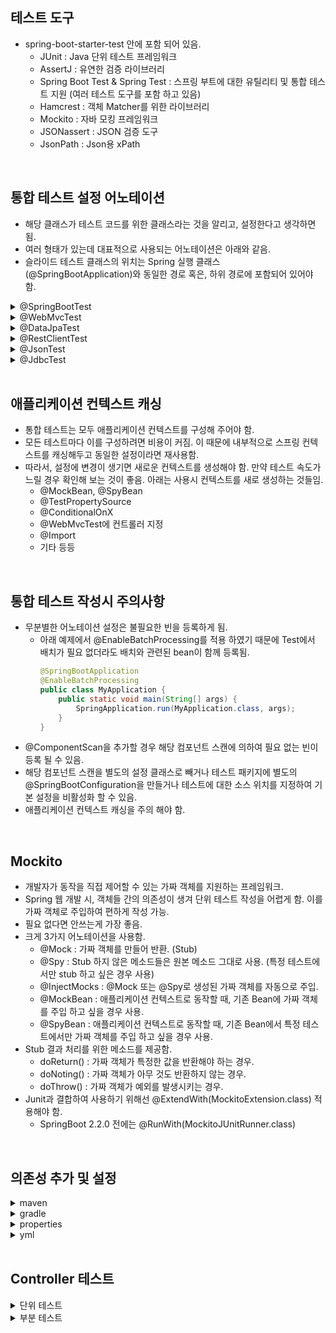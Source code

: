 ## 테스트 도구
- spring-boot-starter-test 안에 포함 되어 있음.
  - JUnit : Java 단위 테스트 프레임워크
  - AssertJ : 유연한 검증 라이브러리
  - Spring Boot Test & Spring Test : 스프링 부트에 대한 유틸리티 및 통합 테스트 지원 (여러 테스트 도구를 포함 하고 있음)
  - Hamcrest : 객체 Matcher를 위한 라이브러리
  - Mockito : 자바 모킹 프레임워크
  - JSONassert : JSON 검증 도구
  - JsonPath : Json용 xPath

<br/>

## 통합 테스트 설정 어노테이션
- 해당 클래스가 테스트 코드를 위한 클래스라는 것을 알리고, 설정한다고 생각하면 됨.
- 여러 형태가 있는데 대표적으로 사용되는 어노테이션은 아래와 같음.
- 슬라이드 테스트 클래스의 위치는 Spring 실행 클래스(@SpringBootApplication)와 동일한 경로 혹은, 하위 경로에 포함되어 있어야 함.

<details>
  <summary>@SpringBootTest</summary>

```java
@SpringBootTest(properties = { "mangkyu.blog=tistory" })
```
- 통합 테스트 환경 설정.
- 모든 빈을 스캔하고 애플리케이션 컨텍스트 생성.
  - 특정 계층만 테스트할 경우 불필요한 빈 스캔으로 시간이 오래 걸림.
  - 이를 해결하기 위해 특정 부분만 테스트할 수 있는 슬라이드 테스트를 위한 어노테이션을 제공함. (@WebMvcTest 등)
  - 슬라이스 테스트도 스프링 컨텍스트를 구성함. (단위 테스트가 아님.)
- 다양한 값을 줄 수 있음.
  - properties : 애플리케이션 실행에 필요한 properties를 Key=value 형태로 추가.
  - args : 애플리케이션의 arguments로 값 전달.
  - classes : 애플리케이션 로딩 시 사용되는 컴포넌트 클래스 정의.
  - webEnvironment : 테스트 환경 설정. (총 4가지)
    - MOCK
      - 웹 기반의 애플리케이션 컨텍스트를 생성하지만 MOCK 환경으로 제공하여 내장 서버 시작 되지 않음.
      - 웹 환경이 클래스패스에 없다면 웹이 아닌 애플리케이션 컨텍스틀를 생성함.
      - 웹 기반 MOCK 테스트를 위해 @AutoConfigureMockMVC 또는 @AutoConfigureWebTestClient와 함께 사용 가능.
    - RANDOM_PORT
      - 웹 기반의 애플리케이션 컨텍스트 생성하여 실제 웹 환경 제공.
      - 내장 서버도 실행되며 사용되지 않는 랜덤 포트를 listen 함.
    - DEFINED_PORT
      - 웹 기반의 애플리케이션 컨텍스트 생성하여 실제 웹 환경 제공.
      - 내장 서버도 실행되며 지정한 포트를 listen 함.
    - NONE
      - SpringApplication로 애플리케이션 컴텍스트 생성.
      - MOCK이나 다른 것들을 포함해 어떠한 웹 환경도 제공하지 않음.
    - 기본 값은 MOCK 이므로 실제 웹 서버 실행 안함.
    - @Transactional 설정 하면 테스트 끝난 후 DB 롤백함.
    - 만약 RANDOM_PORT, DEFINED_PORT 설정 시 별도 쓰레드에서 실제 서버가 구동되므로 @Transactional 설정 해도 롤백 불가. 또한, TestRestTemplate 의존성이 자동 추가 되므로 API 호출이 필요할 때 사용 가능.
    - 해결 방법은 TRUNCATE 명령어로 모든 데이터를 날려 버리는 것. (기본 데이터가 없다는 가정)
    - <details>
        <summary>테스트 격리 고도화하기</summary>
        
        - 테스트의 실행 주기에 개입할 수 있는 AbstractTestExecutionListener 구현체를 생성하여 등록.
        - beforeTestClass : 테스트 클래스 내의 어떠한 테스트도 실행되기 전에 테스트 클래스를 전처리하기 위해 사용.
        - prepareTestInstance : 테스트 객체를 생성하기 위한 전처리 작업.
        - beforeTestMethod : BeforeEach와 같은 Before 콜백들이 실행되기 전에 테스트를 전처리 할 때 사용.
        - beforeTestExecution : BeforeEach와 같은 Before 콜백들이 실행된 후에 테스트를 전처리 할 때 사용.
        - afterTestExecution : AfterEach와 같은 After 콜백들이 실행되기 전에 테스트를 후처리 할 때 사용.
        - afterTestMethod : AfterEach와 같은 After 콜백들이 실행된 후에 테스트를 후처리 할 때 사용.
        - afterTestClass : 모든 테스트의 실행이 끝나고, 테스트 클래스를 후처리할 때 사용.
          ```java
          public class AcceptanceTestExecutionListener extends AbstractTestExecutionListener {
            @Override
            public void afterTestMethod(final TestContext testContext) {
                final JdbcTemplate jdbcTemplate = getJdbcTemplate(testContext);
                final List<String> truncateQueries = getTruncateQueries(jdbcTemplate);
                truncateTables(jdbcTemplate, truncateQueries);
            }
          
            private List<String> getTruncateQueries(final JdbcTemplate jdbcTemplate) {
                return jdbcTemplate.queryForList("SELECT Concat('TRUNCATE TABLE ', TABLE_NAME, ';') AS q FROM INFORMATION_SCHEMA.TABLES WHERE TABLE_SCHEMA = 'PUBLIC'", String.class);
            }
          
            private JdbcTemplate getJdbcTemplate(final TestContext testContext) {
                return testContext.getApplicationContext().getBean(JdbcTemplate.class);
            }
          
            private void truncateTables(final JdbcTemplate jdbcTemplate, final List<String> truncateQueries) {
                execute(jdbcTemplate, "SET REFERENTIAL_INTEGRITY FALSE");
                truncateQueries.forEach(v -> execute(jdbcTemplate, v));
                execute(jdbcTemplate, "SET REFERENTIAL_INTEGRITY TRUE");
            }
            private void execute(final JdbcTemplate jdbcTemplate, final String query) {
                jdbcTemplate.execute(query);
            }
          }
          ```
          ```java
          @SpringBootTest(webEnvironment = SpringBootTest.WebEnvironment.RANDOM_PORT)
          @Retention(RetentionPolicy.RUNTIME)
          @TestExecutionListeners(value = {AcceptanceTestExecutionListener.class,}, mergeMode = TestExecutionListeners.MergeMode.MERGE_WITH_DEFAULTS)
          public @interface AcceptanceTest {
          }
          ```
          ```java
          @AcceptanceTest
          class MyTest {
                  
          }
          ``` 
          </details>
  
</details>

<details>
  <summary>@WebMvcTest</summary>

```java
@WebMvcTest(UserController.class)
class UserControllerTest {
}
```
- 슬라이드 테스트. (통합 테스트이며 부분 테스트임.)
- 컨트롤러 테스트용. 
- 컨트롤러와 연관된 빈들만 제한적으로 찾아서 등록. (@Component, @ConfigurationProperties 스캔 안함)
  - @Controller, @RestController
  - @ControllerAdvice, @RestControllerAdvice
  - @JsonComponent
  - Filter
  - WebMvcConfigurer
  - HandlerMethodArgumentResolver
  - 기타 등등
- 내장된 서블릿 컨테이너가 랜덤 포트로 실행.
- 내부에 @AutoConfigureMockMvc가 있기에 @Autowired로 MockMvc 주입 받을 수 있음.
- 컨트롤러가 의존하는 Bean이 있다면 @MockBean, @SpyBean을 사용해 주어야 함. 
  - 이 경우 새로운 애플리케이션 컨택스트를 필요로 하므로 주의 해야 함.
</details>

<details>
  <summary>@DataJpaTest</summary>

```java
@DataJpaTest
class MyRepositoryTests {
}
```
- 슬라이드 테스트. (통합 테스트이며 부분 테스트임.)
- JPA repository 테스트용.
- @Entity 스캔하고 테스트를 위한 TestEntityManager를 사용해 JPA repository 설정함. (@Component, @ConfigurationProperties 스캔 안함.)
- @Transactional이 포함되어 있어 테스트 끝나면 롤백 됨.
- 롤백을 원하지 않을 경우 @Rollback(false) 추가.
- 만약 properties에 DB 클래스 패스가 존재한다면 자동으로 해당 DB에 연결 됨. (default H2)
- 내장 DB를 사용하고 싶지 않다면 @AutoConfigureTestDatabase(replace = Replace.NONE) 추가.

</details>

<details>
  <summary>@RestClientTest</summary>

- 슬라이드 테스트. (통합 테스트이며 부분 테스트임.)
- RestTemplate 테스트용.
</details>

<details>
  <summary>@JsonTest</summary>

- 슬라이드 테스트. (통합 테스트이며 부분 테스트임.)
- json 관련 테스트를 위해 gson이나 objectMapper 등의 의존성이 필요한 경우 사용.
</details>

<details>
  <summary>@JdbcTest</summary>

- 슬라이드 테스트. (통합 테스트이며 부분 테스트임.)
- Datasource와 JdbcTemplate만 필요한 경우 사용.
</details>

<br/>

## 애플리케이션 컨텍스트 캐싱

- 통합 테스트는 모두 애플리케이션 컨텍스트를 구성해 주어야 함.
- 모든 테스트마다 이를 구성하려면 비용이 커짐. 이 때문에 내부적으로 스프링 컨텍스트를 캐싱해두고 동일한 설정이라면 재사용함.
- 따라서, 설정에 변경이 생기면 새로운 컨텍스트를 생성해야 함. 만약 테스트 속도가 느릴 경우 확인해 보는 것이 좋음. 아래는 사용시 컨텍스트를 새로 생성하는 것들임.
  - @MockBean, @SpyBean
  - @TestPropertySource
  - @ConditionalOnX
  - @WebMvcTest에 컨트롤러 지정
  - @Import
  - 기타 등등

<br/>

## 통합 테스트 작성시 주의사항
- 무분별한 어노테이션 설정은 불필요한 빈을 등록하게 됨.
  - 아래 예제에서 @EnableBatchProcessing를 적용 하였기 때문에 Test에서 배치가 필요 없더라도 배치와 관련된 bean이 함께 등록됨. 
    ```java
    @SpringBootApplication
    @EnableBatchProcessing
    public class MyApplication {
        public static void main(String[] args) {
            SpringApplication.run(MyApplication.class, args);
        }
    }
    ```
- @ComponentScan을 추가할 경우 해당 컴포넌트 스캔에 의하여 필요 없는 빈이 등록 될 수 있음.
- 해당 컴포넌트 스캔을 별도의 설정 클래스로 빼거나 테스트 패키지에 별도의 @SpringBootConfiguration을 만들거나 테스트에 대한 소스 위치를 지정하여 기본 설정을 비활성화 할 수 있음.
- 애플리케이션 컨텍스트 캐싱을 주의 해야 함.

<br/>


## Mockito
- 개발자가 동작을 직접 제어할 수 있는 가짜 객체를 지원하는 프레임워크.
- Spring 웹 개발 시, 객체들 간의 의존성이 생겨 단위 테스트 작성을 어렵게 함. 이를 가짜 객체로 주입하여 편하게 작성 가능.
- 필요 없다면 안쓰는게 가장 좋음.
- 크게 3가지 어노테이션을 사용함.
  - @Mock : 가짜 객체를 만들어 반환. (Stub)
  - @Spy : Stub 하지 않은 메소드들은 원본 메소드 그대로 사용. (특정 테스트에서만 stub 하고 싶은 경우 사용)
  - @InjectMocks : @Mock 또는 @Spy로 생성된 가짜 객체를 자동으로 주입.
  - @MockBean : 애플리케이션 컨텍스트로 동작할 때, 기존 Bean에 가짜 객체를 주입 하고 싶을 경우 사용.
  - @SpyBean : 애플리케이션 컨텍스트로 동작할 때, 기존 Bean에서 특정 테스트에서만 가짜 객체를 주입 하고 싶을 경우 사용.
- Stub 결과 처리를 위한 메소드를 제공함.
  - doReturn() : 가짜 객체가 특정한 값을 반환해야 하는 경우.
  - doNoting() : 가짜 객체가 아무 것도 반환하지 않는 경우. 
  - doThrow() : 가짜 객체가 예외를 발생시키는 경우.
- Junit과 결합하여 사용하기 위해선 @ExtendWith(MockitoExtension.class) 적용해야 함.
  - SpringBoot 2.2.0 전에는 @RunWith(MockitoJUnitRunner.class)

<br/>

## 의존성 추가 및 설정

<details>
  <summary>maven</summary>

```maven
<dependencies>
  <!-- H2 Database -->
  <dependency>
      <groupId>com.h2database</groupId>
      <artifactId>h2</artifactId>
      <scope>runtime</scope>
  </dependency>

  <!-- Spring Data JPA -->
  <dependency>
      <groupId>org.springframework.boot</groupId>
      <artifactId>spring-boot-starter-data-jpa</artifactId>
  </dependency>
  
  <!-- MOCKITO -->
  <dependency>
      <groupId>org.mockito</groupId>
      <artifactId>mockito-core</artifactId>
      <version>4.1.0</version>
      <scope>test</scope>
  </dependency>
  
  <!-- GSON -->
  <dependency>
      <groupId>com.google.code.gson</groupId>
      <artifactId>gson</artifactId>
      <version>2.8.9</version>
  </dependency>
</dependencies>
```
</details>

<details>
  <summary>gradle</summary>

```
dependencies {
    // H2 Database
    runtimeOnly 'com.h2database:h2'

    // Spring Data JPA
    implementation 'org.springframework.boot:spring-boot-starter-data-jpa'
    
    // Mockito 
    testImplementation 'org.mockito:mockito-core:4.1.0'

    // Gson
    implementation 'com.google.code.gson:gson:2.8.9'
}
```
</details>

<details>
  <summary>properties</summary>

```
spring.datasource.url=jdbc:h2:mem:testdb;DB_CLOSE_DELAY=-1;DB_CLOSE_ON_EXIT=FALSE
spring.datasource.driverClassName=org.h2.Driver
spring.datasource.username=sa
spring.datasource.password=

spring.jpa.database-platform=org.hibernate.dialect.H2Dialect
spring.jpa.hibernate.ddl-auto=update
spring.h2.console.enabled=true
spring.h2.console.path=/h2-console
```
</details>

<details>
  <summary>yml</summary>

```
spring:
    datasource:
        url: jdbc:h2:mem:testdb;DB_CLOSE_DELAY=-1;DB_CLOSE_ON_EXIT=FALSE
        driverClassName: org.h2.Driver
        username: sa
        password:

jpa:
    database-platform: org.hibernate.dialect.H2Dialect
    hibernate:
    ddl-auto: update

h2:
    console:
    enabled: true
    path: /h2-console
```
</details>

<br/>

## Controller 테스트
<details>
  <summary>단위 테스트</summary>

- 단위 테스트를 위해 MockMvc를 이용하여 controller 등록 하는 것이 포인트.

  ```java
  package user;
  
  import static org.mockito.ArgumentMatchers.any;
  import static org.mockito.Mockito.doReturn;
  import static org.springframework.test.web.servlet.result.MockMvcResultMatchers.jsonPath;
  import static org.springframework.test.web.servlet.result.MockMvcResultMatchers.status;
  
  import com.google.gson.Gson;
  import org.junit.jupiter.api.BeforeEach;
  import org.junit.jupiter.api.DisplayName;
  import org.junit.jupiter.api.Test;
  import org.junit.jupiter.api.extension.ExtendWith;
  import org.mockito.InjectMocks;
  import org.mockito.Mock;
  import org.mockito.junit.jupiter.MockitoExtension;
  import org.springframework.http.MediaType;
  import org.springframework.test.web.servlet.MockMvc;
  import org.springframework.test.web.servlet.ResultActions;
  import org.springframework.test.web.servlet.request.MockMvcRequestBuilders;
  import org.springframework.test.web.servlet.setup.MockMvcBuilders;
  
  @ExtendWith(MockitoExtension.class)
  class UserControllerTest {
  
      // 가짜 객체(Mock) 생성
      @Mock
      private UserService userService;
  
      // @Mock으로 만든 가짜 객체를 주입 받은 객체 생성. (@Mock userService 주입된 userController)
      @InjectMocks
      private UserController userController;
  
      // 테스트용 HTTP 호출 (가짜 객체를 주입 받은 userController 등록 하기 위한 테스트용 MVC)
      private MockMvc mockMvc;
  
      // 각 @Test, @RepeatedTest, @ParameterizedTest 또는 @TestFactory 메소드보다 먼저 메소드가 실행되어야 함을 의미
      // 가짜 객체 userService가 주입 된 UserController를 적용 하겠다는 뜻이다.
      @BeforeEach
      public void init() {
          mockMvc = MockMvcBuilders.standaloneSetup(userController).build();
      }
  
      @DisplayName("회원 가입 성공")
      @Test
      void signUpSuccess() throws Exception {
          //given
          UserDTO userRequest = signRequest();
          UserDTO userResponse = signResponse();
  
          // userService는 가짜 객체이므로 반환 값이 무엇인지 설정해야한다.
          // 즉, 가짜 객체 userService의 메소드 signUp()에 UserDTO.class로 변환 가능한 객체 any를 매개변수로 주었을 경우 userResponse를 반환하도록 설정하는 것이다.
          doReturn(userResponse).when(userService).signUp(any(UserDTO.class));
  
          //when
          // userRequest를 콘텐트 내용으로 보냈을 때, 결과 값이 resultActions 에 저장된다.
          ResultActions resultActions = mockMvc.perform(
                  MockMvcRequestBuilders.post("/user/signup")
                          .contentType(MediaType.APPLICATION_JSON)
                          .content(new Gson().toJson(userRequest)) // request를 Gson 라이브러리를 통해 Json으로 변환하여 넘긴다.
          );
  
          //then
          // 현재는 값이 존재 하는지만 확인 했지만 결과 값이 내가 예상하는 결과 값이랑 같은지 확인하면 된다.
          resultActions.andExpect(status().isCreated()) // 상태 결과 값이 created인지 확인
              .andExpect(jsonPath("id", userResponse.getId()).exists()) // id 값이 존재 하는지 확인
              .andExpect(jsonPath("name", userResponse.getName()).exists()) // name 값이 존재 하는지 확인
              .andExpect(jsonPath("age", userResponse.getAge()).exists()); // age 값이 존재 하는지 확인
  
      }
  
      // 테스트할 입력 값
      private UserDTO signRequest() {
          return UserDTO.builder()
                  .id(null)
                  .name("홍길동")
                  .age(32)
                  .build();
      }
  
      // 정해진 결과 값
      private UserDTO signResponse() {
          return UserDTO.builder()
                  .id(0L)
                  .name("홍길동")
                  .age(32)
                  .build();
      }
  }
  ```
</details>

<details>
  <summary>부분 테스트</summary>

- @WebMvcTest 적용하기.
- 만약 userController에 bean을 여러개 주입받고 있을 경우, 해당 빈들을 모두 가져 오고 다시 mockbean 확인 후 만들어 바꾸기 때문에 단위 테스트 보다 느리다.

  ```java
  package com.example.springboot.user;
  
  import com.google.gson.Gson;
  import org.junit.jupiter.api.DisplayName;
  import org.junit.jupiter.api.Test;
  import org.springframework.beans.factory.annotation.Autowired;
  import org.springframework.boot.test.autoconfigure.web.servlet.WebMvcTest;
  import org.springframework.boot.test.mock.mockito.MockBean;
  import org.springframework.http.MediaType;
  import org.springframework.test.web.servlet.MockMvc;
  import org.springframework.test.web.servlet.ResultActions;
  import org.springframework.test.web.servlet.request.MockMvcRequestBuilders;
  
  import static org.mockito.ArgumentMatchers.any;
  import static org.mockito.Mockito.doReturn;
  import static org.springframework.test.web.servlet.result.MockMvcResultMatchers.jsonPath;
  import static org.springframework.test.web.servlet.result.MockMvcResultMatchers.status;
  
  
  @WebMvcTest(UserController.class)
  class UserControllerTest2 {
  
      // 서버를 실행 하지 않고도 api 요청을 보낼 수 있는 객체
      @Autowired
      private MockMvc mockMvc;
  
      // bean에 등록 된 userService를 가짜 객체로 교체 한다.
      @MockBean
      private UserService userService;
  
      @Test
      @DisplayName("회원 가입 성공")
      void signUpSuccess() throws Exception {
          //given
          UserDTO userRequest = signRequest();
          UserDTO userResponse = signResponse();
  
          // userService는 가짜 객체이므로 반환 값이 무엇인지 설정해야한다.
          // 즉, 가짜 객체 userService의 메소드 signUp()에 UserDTO.class로 변환 가능한 객체 any를 매개변수로 주었을 경우 userResponse를 반환하도록 설정하는 것이다.
          doReturn(userResponse).when(userService).signUp(any(UserDTO.class));
  
          //when
          ResultActions resultActions = mockMvc.perform(
                  MockMvcRequestBuilders.post("/user/signup")
                          .contentType(MediaType.APPLICATION_JSON)
                          .content(new Gson().toJson(userRequest)) // request를 Gson 라이브러리를 통해 Json으로 변환하여 넘긴다.
          );
  
          //then
          // 현재는 값이 존재 하는지만 확인 했지만 결과 값이 내가 예상하는 결과 값이랑 같은지 확인하면 된다.
          resultActions.andExpect(status().isCreated()) // 상태 결과 값이 created인지 확인
                  .andExpect(jsonPath("id", userResponse.getId()).exists()) // id 값이 존재 하는지 확인
                  .andExpect(jsonPath("name", userResponse.getName()).exists()) // name 값이 존재 하는지 확인
                  .andExpect(jsonPath("age", userResponse.getAge()).exists()); // age 값이 존재 하는지 확인
  
      }
  
      // 테스트할 입력 값
      private UserDTO signRequest() {
          return UserDTO.builder()
                  .id(null)
                  .name("홍길동")
                  .age(32)
                  .build();
      }
  
      // 정해진 결과 값
      private UserDTO signResponse() {
          return UserDTO.builder()
                  .id(0L)
                  .name("홍길동")
                  .age(32)
                  .build();
      }
  
  }
  ```
</details>